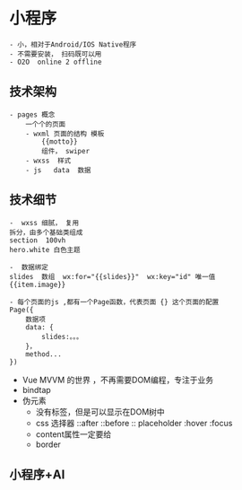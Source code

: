 # 小程序
    - 小，相对于Android/IOS Native程序
    - 不需要安装， 扫码既可以用 
    - O2O  online 2 offline 

## 技术架构
    - pages 概念
        一个个的页面
        - wxml 页面的结构 模板
            {{motto}}
            组件， swiper 
        - wxss  样式
        - js   data  数据

## 技术细节
    -  wxss 细腻， 复用
    拆分，由多个基础类组成
    section  100vh 
    hero.white 白色主题

    -  数据绑定 
    slides  数组  wx:for="{{slides}}"  wx:key="id" 唯一值
    {{item.image}} 

    - 每个页面的js ,都有一个Page函数，代表页面 {} 这个页面的配置
    Page({
        数据项
        data: {
            slides:。。。    
        }，
        method...
    })
- Vue MVVM 的世界 ，不再需要DOM编程，专注于业务
-   bindtap 
- 伪元素
    - 没有标签，但是可以显示在DOM树中
    - css 选择器  ::after  ::before 
        :: placeholder 
        :hover :focus
    - content属性一定要给
    - border  

## 小程序+AI 